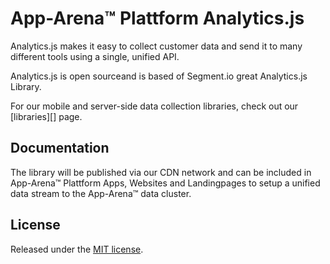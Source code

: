 # App-Arena™ Plattform Analytics.js

Analytics.js makes it easy to collect customer data and send it to many different tools using a single, unified API.

Analytics.js is open sourceand is based of Segment.io great Analytics.js Library.

For our mobile and server-side data collection libraries, check out our [libraries][] page.

## Documentation

The library will be published via our CDN network and can be included in App-Arena™ Plattform Apps, Websites and Landingpages to setup a unified data stream to the App-Arena™ data cluster.

## License

Released under the [MIT license](License.md).

